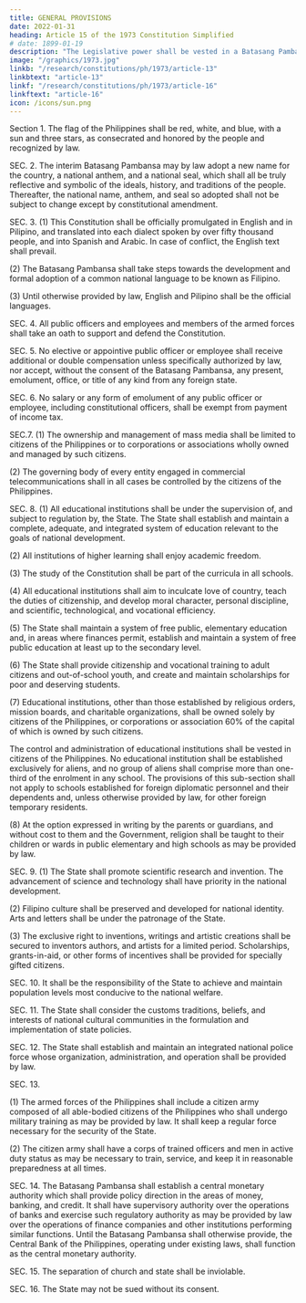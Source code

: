 ```yaml
---
title: GENERAL PROVISIONS
date: 2022-01-31
heading: Article 15 of the 1973 Constitution Simplified
# date: 1899-01-19
description: "The Legislative power shall be vested in a Batasang Pambansa."
image: "/graphics/1973.jpg"
linkb: "/research/constitutions/ph/1973/article-13"
linkbtext: "article-13"
linkf: "/research/constitutions/ph/1973/article-16"
linkftext: "article-16"
icon: /icons/sun.png
---
```



Section 1. The flag of the Philippines shall be red, white, and blue, with a sun and three stars, as consecrated and honored by the people and recognized by law.

SEC. 2. The interim Batasang Pambansa may by law adopt a new name for the country, a national anthem, and a national seal, which shall all be truly reflective and symbolic of the ideals, history, and traditions of the people. Thereafter, the national name, anthem, and seal so adopted shall not be subject to change except by constitutional amendment.

SEC. 3. (1) This Constitution shall be officially promulgated in English and in Pilipino, and translated into each dialect spoken by over fifty thousand people, and into Spanish and Arabic. In case of conflict, the English text shall prevail.

(2) The Batasang Pambansa shall take steps towards the development and formal adoption of a common national language to be known as Filipino.

(3) Until otherwise provided by law, English and Pilipino shall be the official languages.

SEC. 4. All public officers and employees and members of the armed forces shall take an oath to support and defend the Constitution.

SEC. 5. No elective or appointive public officer or employee shall receive additional or double compensation unless specifically authorized by law, nor accept, without the consent of the Batasang Pambansa, any present, emolument, office, or title of any kind from any foreign state.

SEC. 6. No salary or any form of emolument of any public officer or employee, including constitutional officers, shall be exempt from payment of income tax.

SEC.7. (1) The ownership and management of mass media shall be limited to citizens of the Philippines or to corporations or associations wholly owned and managed by such citizens.

(2) The governing body of every entity engaged in commercial telecommunications shall in all cases be controlled by the citizens of the Philippines.

SEC. 8. (1) All educational institutions shall be under the supervision of, and subject to regulation by, the State. The State shall establish and maintain a complete, adequate, and integrated system of education relevant to the goals of national development.

(2) All institutions of higher learning shall enjoy academic freedom.

(3) The study of the Constitution shall be part of the curricula in all schools.

(4) All educational institutions shall aim to inculcate love of country, teach the duties of citizenship, and develop moral character, personal discipline, and scientific, technological, and vocational efficiency.

(5) The State shall maintain a system of free public, elementary education and, in areas where finances permit, establish and maintain a system of free public education at least up to the secondary level.

(6) The State shall provide citizenship and vocational training to adult citizens and out-of-school youth, and create and maintain scholarships for poor and deserving students.

(7) Educational institutions, other than those established by religious orders, mission boards, and charitable organizations, shall be owned solely by citizens of the Philippines, or corporations or association 60% of the capital of which is owned by such citizens. 

The control and administration of educational institutions shall be vested in citizens of the Philippines. No educational institution shall be established exclusively for aliens, and no group of aliens shall comprise more than one-third of the enrolment in any school. The provisions of this sub-section shall not apply to schools established for foreign diplomatic personnel and their dependents and, unless otherwise provided by law, for other foreign temporary residents.

(8) At the option expressed in writing by the parents or guardians, and without cost to them and the Government, religion shall be taught to their children or wards in public elementary and high schools as may be provided by law.

SEC. 9. (1) The State shall promote scientific research and invention. The advancement of science and technology shall have priority in the national development.

(2) Filipino culture shall be preserved and developed for national identity. Arts and letters shall be under the patronage of the State.

(3) The exclusive right to inventions, writings and artistic creations shall be secured to inventors authors, and artists for a limited period. Scholarships, grants-in-aid, or other forms of incentives shall be provided for specially gifted citizens.

SEC. 10. It shall be the responsibility of the State to achieve and maintain population levels most conducive to the national welfare.

SEC. 11. The State shall consider the customs traditions, beliefs, and interests of national cultural communities in the formulation and implementation of state policies.

SEC. 12. The State shall establish and maintain an integrated national police force whose organization, administration, and operation shall be provided by law.

SEC. 13. 

(1) The armed forces of the Philippines shall include a citizen army composed of all able-bodied citizens of the Philippines who shall undergo military training as may be provided by law. It shall keep a regular force necessary for the security of the State.

(2) The citizen army shall have a corps of trained officers and men in active duty status as may be necessary to train, service, and keep it in reasonable preparedness at all times.

SEC. 14. The Batasang Pambansa shall establish a central monetary authority which shall provide policy direction in the areas of money, banking, and credit. It shall have supervisory authority over the operations of banks and exercise such regulatory authority as may be provided by law over the operations of finance companies and other institutions performing similar functions. Until the Batasang Pambansa shall otherwise provide, the Central Bank of the Philippines, operating under existing laws, shall function as the central monetary authority.

SEC. 15. The separation of church and state shall be inviolable.

SEC. 16. The State may not be sued without its consent.